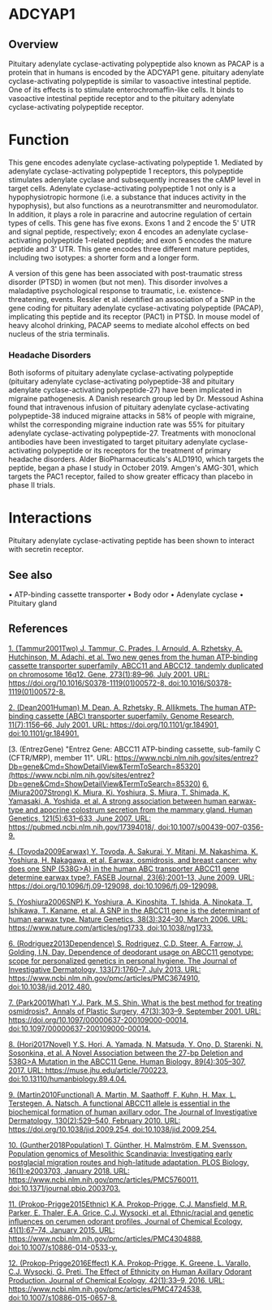 # ADCYAP1

## Overview

Pituitary adenylate cyclase-activating polypeptide also known as PACAP is a protein that in humans is encoded by the ADCYAP1 gene. pituitary adenylate cyclase-activating polypeptide is similar to vasoactive intestinal peptide. One of its effects is to stimulate enterochromaffin-like cells. It binds to vasoactive intestinal peptide receptor and to the pituitary adenylate cyclase-activating polypeptide receptor.

# Function

This gene encodes adenylate cyclase-activating polypeptide 1. Mediated by adenylate cyclase-activating polypeptide 1 receptors, this polypeptide stimulates adenylate cyclase and subsequently increases the cAMP level in target cells. Adenylate cyclase-activating polypeptide 1 not only is a hypophysiotropic hormone (i.e. a substance that induces activity in the hypophysis), but also functions as a neurotransmitter and neuromodulator. In addition, it plays a role in paracrine and autocrine regulation of certain types of cells. This gene has five exons. Exons 1 and 2 encode the 5' UTR and signal peptide, respectively; exon 4 encodes an adenylate cyclase-activating polypeptide 1-related peptide; and exon 5 encodes the mature peptide and 3' UTR. This gene encodes three different mature peptides, including two isotypes: a shorter form and a longer form.

A version of this gene has been associated with post-traumatic stress disorder (PTSD) in women (but not men). This disorder involves a maladaptive psychological response to traumatic, i.e. existence-threatening, events. Ressler et al. identified an association of a SNP in the gene coding for pituitary adenylate cyclase-activating polypeptide (PACAP), implicating this peptide and its receptor (PAC1) in PTSD. In mouse model of heavy alcohol drinking, PACAP seems to mediate alcohol effects on bed nucleus of the stria terminalis.

### Headache Disorders

Both isoforms of pituitary adenylate cyclase-activating polypeptide (pituitary adenylate cyclase-activating polypeptide-38 and pituitary adenylate cyclase-activating polypeptide-27) have been implicated in migraine pathogenesis. A Danish research group led by Dr. Messoud Ashina found that intravenous infusion of pituitary adenylate cyclase-activating polypeptide-38 induced migraine attacks in 58% of people with migraine, whilst the corresponding migraine induction rate was 55% for pituitary adenylate cyclase-activating polypeptide-27. Treatments with monoclonal antibodies have been investigated to target pituitary adenylate cyclase-activating polypeptide or its receptors for the treatment of primary headache disorders. Alder BioPharmaceuticals's ALD1910, which targets the peptide, began a phase I study in October 2019. Amgen's AMG-301, which targets the PAC1 receptor, failed to show greater efficacy than placebo in phase II trials.

# Interactions

Pituitary adenylate cyclase-activating peptide has been shown to interact with secretin receptor.

## See also

• ATP-binding cassette transporter
• Body odor
• Adenylate cyclase
• Pituitary gland

## References

[1. (Tammur2001Two) J. Tammur, C. Prades, I. Arnould, A. Rzhetsky, A. Hutchinson, M. Adachi, et al. Two new genes from the human ATP-binding cassette transporter superfamily, ABCC11 and ABCC12, tandemly duplicated on chromosome 16q12. Gene, 273(1):89–96, July 2001. URL: https://doi.org/10.1016/S0378-1119(01)00572-8, doi:10.1016/S0378-1119(01)00572-8.](<https://doi.org/10.1016/S0378-1119(01)00572-8>)

[2. (Dean2001Human) M. Dean, A. Rzhetsky, R. Allikmets. The human ATP-binding cassette (ABC) transporter superfamily. Genome Research, 11(7):1156–66, July 2001. URL: https://doi.org/10.1101/gr.184901, doi:10.1101/gr.184901.](https://doi.org/10.1101/gr.184901)

[3. (EntrezGene) "Entrez Gene: ABCC11 ATP-binding cassette, sub-family C (CFTR/MRP), member 11". URL: https://www.ncbi.nlm.nih.gov/sites/entrez?Db=gene&Cmd=ShowDetailView&TermToSearch=85320](https://www.ncbi.nlm.nih.gov/sites/entrez?Db=gene&Cmd=ShowDetailView&TermToSearch=85320)
[6. (Miura2007Strong) K. Miura, Ki. Yoshiura, S. Miura, T. Shimada, K. Yamasaki, A. Yoshida, et al. A strong association between human earwax-type and apocrine colostrum secretion from the mammary gland. Human Genetics, 121(5):631–633, June 2007. URL: https://pubmed.ncbi.nlm.nih.gov/17394018/, doi:10.1007/s00439-007-0356-9.](https://pubmed.ncbi.nlm.nih.gov/17394018/)

[4. (Toyoda2009Earwax) Y. Toyoda, A. Sakurai, Y. Mitani, M. Nakashima, K. Yoshiura, H. Nakagawa, et al. Earwax, osmidrosis, and breast cancer: why does one SNP (538G>A) in the human ABC transporter ABCC11 gene determine earwax type?. FASEB Journal, 23(6):2001–13, June 2009. URL: https://doi.org/10.1096/fj.09-129098, doi:10.1096/fj.09-129098.](https://doi.org/10.1096/fj.09-129098)

[5. (Yoshiura2006SNP) K. Yoshiura, A. Kinoshita, T. Ishida, A. Ninokata, T. Ishikawa, T. Kaname, et al. A SNP in the ABCC11 gene is the determinant of human earwax type. Nature Genetics, 38(3):324–30, March 2006. URL: https://www.nature.com/articles/ng1733, doi:10.1038/ng1733.](https://www.nature.com/articles/ng1733)

[6. (Rodriguez2013Dependence) S. Rodriguez, C.D. Steer, A. Farrow, J. Golding, I.N. Day. Dependence of deodorant usage on ABCC11 genotype: scope for personalized genetics in personal hygiene. The Journal of Investigative Dermatology, 133(7):1760–7, July 2013. URL: https://www.ncbi.nlm.nih.gov/pmc/articles/PMC3674910, doi:10.1038/jid.2012.480.](https://www.ncbi.nlm.nih.gov/pmc/articles/PMC3674910)

[7. (Park2001What) Y.J. Park, M.S. Shin. What is the best method for treating osmidrosis?. Annals of Plastic Surgery, 47(3):303–9, September 2001. URL: https://doi.org/10.1097/00000637-200109000-00014, doi:10.1097/00000637-200109000-00014.](https://doi.org/10.1097/00000637-200109000-00014)

[8. (Hori2017Novel) Y.S. Hori, A. Yamada, N. Matsuda, Y. Ono, D. Starenki, N. Sosonkina, et al. A Novel Association between the 27-bp Deletion and 538G>A Mutation in the ABCC11 Gene. Human Biology, 89(4):305–307, 2017. URL: https://muse.jhu.edu/article/700223, doi:10.13110/humanbiology.89.4.04.](https://muse.jhu.edu/article/700223)

[9. (Martin2010Functional) A. Martin, M. Saathoff, F. Kuhn, H. Max, L. Terstegen, A. Natsch. A functional ABCC11 allele is essential in the biochemical formation of human axillary odor. The Journal of Investigative Dermatology, 130(2):529–540, February 2010. URL: https://doi.org/10.1038/jid.2009.254, doi:10.1038/jid.2009.254.](https://doi.org/10.1038/jid.2009.254)

[10. (Gunther2018Population) T. Günther, H. Malmström, E.M. Svensson. Population genomics of Mesolithic Scandinavia: Investigating early postglacial migration routes and high-latitude adaptation. PLOS Biology, 16(1):e2003703, January 2018. URL: https://www.ncbi.nlm.nih.gov/pmc/articles/PMC5760011, doi:10.1371/journal.pbio.2003703.](https://www.ncbi.nlm.nih.gov/pmc/articles/PMC5760011)

[11. (Prokop-Prigge2015Ethnic) K.A. Prokop-Prigge, C.J. Mansfield, M.R. Parker, E. Thaler, E.A. Grice, C.J. Wysocki, et al. Ethnic/racial and genetic influences on cerumen odorant profiles. Journal of Chemical Ecology, 41(1):67–74, January 2015. URL: https://www.ncbi.nlm.nih.gov/pmc/articles/PMC4304888, doi:10.1007/s10886-014-0533-y.](https://www.ncbi.nlm.nih.gov/pmc/articles/PMC4304888)

[12. (Prokop-Prigge2016Effect) K.A. Prokop-Prigge, K. Greene, L. Varallo, C.J. Wysocki, G. Preti. The Effect of Ethnicity on Human Axillary Odorant Production. Journal of Chemical Ecology, 42(1):33–9, 2016. URL: https://www.ncbi.nlm.nih.gov/pmc/articles/PMC4724538, doi:10.1007/s10886-015-0657-8.](https://www.ncbi.nlm.nih.gov/pmc/articles/PMC4724538)
